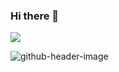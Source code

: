 ### Hi there 👋
[![](https://visitcount.itsvg.in/api?id=Siam-Al-Islam&label=Profile%20Views&color=3&icon=5&pretty=false)](https://visitcount.itsvg.in)

![github-header-image](https://github.com/Siam-al-islam/Siam-al-islam/assets/77141415/4e66957f-7472-4a43-a044-eb43d3ec8cef)
